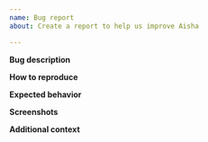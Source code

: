```yaml
---
name: Bug report
about: Create a report to help us improve Aisha

---
```


**Bug description**
<!--A clear, concise, and direct description of what the bug is, almost as if you're telling it to a friend.-->

**How to reproduce**
<!--Steps to reproduce the unusual behavior:
1. Run .command ...
2. Now run it again ...
3. And again ...-->

**Expected behavior**
<!--A clear and concise description of what you expected to happen.-->

**Screenshots**
<!--If applicable, add screenshots to help explain your problem.-->

**Additional context**
<!--Add any other context about the problem here.-->